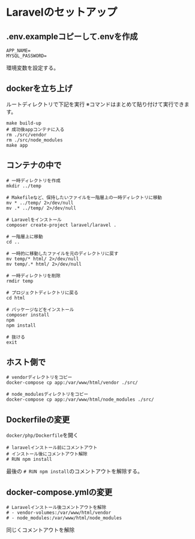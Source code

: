 # Laravelのセットアップ
## .env.exampleコピーして.envを作成
```
APP_NAME=
MYSQL_PASSWORD=
```
環境変数を設定する。
## dockerを立ち上げ
ルートディレクトリで下記を実行
※コマンドはまとめて貼り付けて実行できます。
```
make build-up
# 成功後appコンテナに入る
rm ./src/vendor
rm ./src/node_modules
make app
```
## コンテナの中で
```
# 一時ディレクトリを作成
mkdir ../temp

# Makefileなど、保持したいファイルを一階層上の一時ディレクトリに移動
mv * ../temp/ 2>/dev/null
mv .* ../temp/ 2>/dev/null

# Laravelをインストール
composer create-project laravel/laravel .

# 一階層上に移動
cd ..

# 一時的に移動したファイルを元のディレクトリに戻す
mv temp/* html/ 2>/dev/null
mv temp/.* html/ 2>/dev/null

# 一時ディレクトリを削除
rmdir temp

# プロジェクトディレクトリに戻る
cd html

# パッケージなどをインストール
composer install
npm
npm install

# 抜ける
exit
```
## ホスト側で
```
# vendorディレクトリをコピー
docker-compose cp app:/var/www/html/vendor ./src/

# node_modulesディレクトリをコピー
docker-compose cp app:/var/www/html/node_modules ./src/
```
## Dockerfileの変更
`docker/php/Dockerfile`を開く
```
# laravelインストール前にコメントアウト
# インストール後にコメントアウト解除
# RUN npm install
```
最後の `# RUN npm install`のコメントアウトを解除する。
## docker-compose.ymlの変更
```
# Laravelインストール後コメントアウトを解除
# - vendor-volumes:/var/www/html/vendor
# - node_modules:/var/www/html/node_modules
```
同じくコメントアウトを解除
